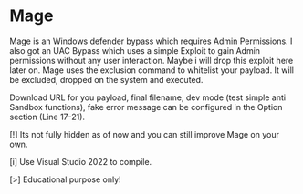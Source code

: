 # Mage

Mage is an Windows defender bypass which requires Admin Permissions. I also got an UAC Bypass which uses a simple Exploit to gain Admin permissions without any user interaction. Maybe i will drop this exploit here later on. Mage uses the exclusion command to whitelist your payload. It will be excluded, dropped on the system and executed. 

Download URL for you payload, final filename, dev mode (test simple anti Sandbox functions), fake error message can be configured in the Option section (Line 17-21). 

[!] Its not fully hidden as of now and you can still improve Mage on your own.

[i] Use Visual Studio 2022 to compile.


[>] Educational purpose only!
